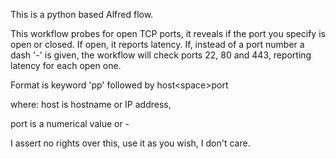 This is a python based Alfred flow. 

This workflow probes for open TCP ports, it reveals if the port you specify is open or closed. If open, it reports latency.
If, instead of a port number a dash '-' is given, the workflow will check ports 22, 80 and 443, reporting latency for each open one.

Format is keyword 'pp' followed by host\<space\>port 

where:
host is hostname or IP address,

port is a numerical value or -

I assert no rights over this, use it as you wish, I don't care.
